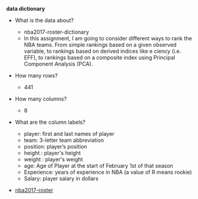 **data dictionary**

 
* What is the data about?
    + nba2017-roster-dictionary
    + In this assignment, I am going to consider different ways to rank the NBA teams. From simple rankings based on a given observed variable, to rankings based on derived indices like e ciency (i.e. EFF), to rankings based on a composite index using Principal Component Analysis (PCA).

* How many rows?
    + 441
  
* How many columns?
    + 8
  
* What are the column labels?

    + player: first and last names of player
    + team: 3-letter team abbreviation
    + position: player’s position
    + height : player's height 
    + weight : player's weight 
    + age: Age of Player at the start of February 1st of that season
    + Experience: years of experience in NBA (a value of R means rookie) 
    + Salary: player salary in dollars
    
    
    




* [nba2017-roster](https://raw.githubusercontent.com/ucb-stat133/stat133-fall-2017/master/data/nba2017-roster.csv)
